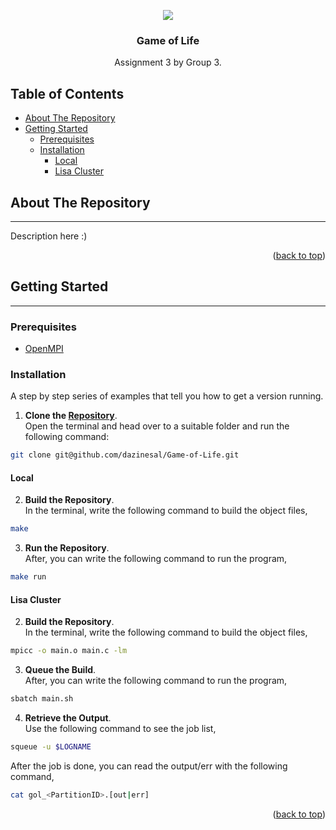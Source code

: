 <a name="readme-top"></a>

<!-- SHIELDS -->
<div align="center">
  <img src="https://img.shields.io/badge/C-00599C?style=for-the-badge&logo=c&logoColor=white"/>
</div>

<!-- HEADER -->
<div align="center">
  <h3 align="center">Game of Life</h3>
  <p align="center">
    Assignment 3 by Group 3.
  </p>
</div>

<!-- TABLE OF CONTENTS -->
## **Table of Contents**

- [About The Repository](#about-the-repository)
- [Getting Started](#getting-started) 
    - [Prerequisites](#prerequisites) 
    - [Installation](#installation)
        - [Local](#local)
        - [Lisa Cluster](#lisa-cluster)


<!-- ABOUT THE REPOSITORY -->
## About The Repository
---
Description here :)

<p align="right">(<a href="#readme-top">back to top</a>)</p>

<!-- GETTING STARTED -->
## Getting Started
---
### Prerequisites
- [OpenMPI](https://www.open-mpi.org/)

### Installation
A step by step series of examples that tell you how to get a version running.

1. **Clone the [Repository](https://github.com/dazinesal/Game-of-Life)**.\
Open the terminal and head over to a suitable folder and run the following command: 
```sh
git clone git@github.com/dazinesal/Game-of-Life.git
```

#### Local
2. **Build the Repository**.\
In the terminal, write the following command to build the object files,
```sh
make
```

3. **Run the Repository**.\
After, you can write the following command to run the program,
```sh
make run
```

#### Lisa Cluster
2. **Build the Repository**.\
In the terminal, write the following command to build the object files,
```sh
mpicc -o main.o main.c -lm
```

3. **Queue the Build**.\
After, you can write the following command to run the program,
```sh
sbatch main.sh
```

4. **Retrieve the Output**.\
Use the following command to see the job list,
```sh
squeue -u $LOGNAME
```
After the job is done, you can read the output/err with the following command,
```sh
cat gol_<PartitionID>.[out|err]
```

<p align="right">(<a href="#readme-top">back to top</a>)</p>